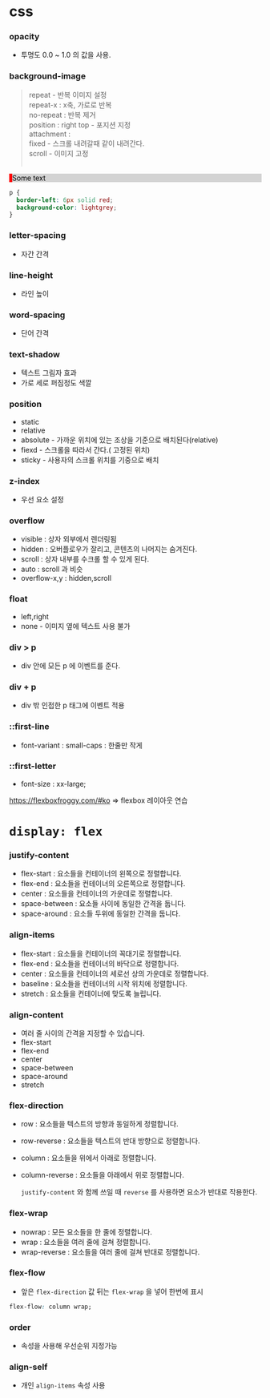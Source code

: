# css

### opacity

- 투명도 0.0 ~ 1.0 의 값을 사용.

### background-image

> repeat - 반복 이미지 설정<br>
> repeat-x : x축, 가로로 반복 <br>
> no-repeat : 반복 제거<br>
> position : right top - 포지션 지정<br>
> attachment : <br>
> fixed - 스크롤 내려갈때 같이 내려간다.<br>
> scroll - 이미지 고정
> <br> <br>

<p style="
color: black;
    border-left: 6px solid red;
  background-color: lightgrey;"> 
  Some text
</p>

```css
p {
  border-left: 6px solid red;
  background-color: lightgrey;
}
```

### letter-spacing

- 자간 간격

### line-height

- 라인 높이

### word-spacing

- 단어 간격

### text-shadow

- 텍스트 그림자 효과
- 가로 세로 퍼짐정도 색깔

### position

- static
- relative
- absolute - 가까운 위치에 있는 조상을 기준으로 배치된다(relative)
- fiexd - 스크롤을 따라서 간다.( 고정된 위치)
- sticky - 사용자의 스크롤 위치를 기중으로 배치

### z-index

- 우선 요소 설정

### overflow

- visible : 상자 외부에서 렌더링됨
- hidden : 오버플로우가 잘리고, 콘텐츠의 나머지는 숨겨진다.
- scroll : 상자 내부를 수크롤 할 수 있게 된다.
- auto : scroll 과 비슷
- overflow-x,y : hidden,scroll

### float

- left,right
- none - 이미지 옆에 텍스트 사용 불가

### div > p

- div 안에 모든 p 에 이벤트를 준다.

### div + p

- div 밖 인접한 p 태그에 이벤트 적용

### ::first-line

- font-variant : small-caps : 한줄만 작게

### ::first-letter

- font-size : xx-large;

<a>https://flexboxfroggy.com/#ko</a> => flexbox 레이아웃 연습

# `display: flex`

### justify-content

- flex-start : 요소들을 컨테이너의 왼쪽으로 정렬합니다.
- flex-end : 요소들을 컨테이너의 오른쪽으로 정렬합니다.
- center : 요소들을 컨테이너의 가운데로 정렬합니다.
- space-between : 요소들 사이에 동일한 간격을 둡니다.
- space-around : 요소들 두위에 동일한 간격을 둡니다.

### align-items

- flex-start : 요소들을 컨테이너의 꼭대기로 정렬합니다.
- flex-end : 요소들을 컨테이너의 바닥으로 정렬합니다.
- center : 요소들을 컨테이너의 세로선 상의 가운데로 정렬합니다.
- baseline : 요소들을 컨테이너의 시작 위치에 정렬합니다.
- stretch : 요소들을 컨테이너에 맞도록 늘립니다.

### align-content

- 여러 줄 사이의 간격을 지정할 수 있습니다.
- flex-start
- flex-end
- center
- space-between
- space-around
- stretch

### flex-direction

- row : 요소들을 텍스트의 방향과 동일하게 정렬합니다.
- row-reverse : 요소들을 텍스트의 반대 방향으로 정렬합니다.
- column : 요소들을 위에서 아래로 정렬합니다.
- column-reverse : 요소들을 아래에서 위로 정렬합니다.

  `justify-content` 와 함께 쓰일 때 `reverse` 를 사용하면 요소가 반대로 작용한다.

### flex-wrap

- nowrap : 모든 요소들을 한 줄에 정렬합니다.
- wrap : 요소들을 여러 줄에 걸쳐 정렬합니다.
- wrap-reverse : 요소들을 여러 줄에 걸쳐 반대로 정렬합니다.

### flex-flow

- 앞은 `flex-direction` 값 뒤는 `flex-wrap` 을 넣어 한번에 표시

```css
flex-flow: column wrap;
```

### order

- 속성을 사용해 우선순위 지정가능

### align-self

- 개인 `align-items` 속성 사용
